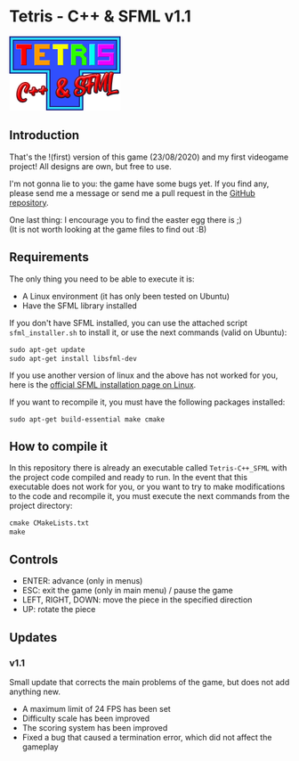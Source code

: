 # Tetris - C++ & SFML v1.1
![Tetris Logo](resources/images/logo.png)

## Introduction

That's the !(first) version of this game (23/08/2020) and my first videogame project!
All designs are own, but free to use.

I'm not gonna lie to you: the game have some bugs yet. If you find any, please send me a message or send me a pull request in the [GitHub repository](https://github.com/Adrian-2105/Tetris_Cpp_SFML).

One last thing: I encourage you to find the easter egg there is ;) \
(It is not worth looking at the game files to find out :B)

## Requirements

The only thing you need to be able to execute it is:

- A Linux environment (it has only been tested on Ubuntu)
- Have the SFML library installed

If you don't have SFML installed, you can use the attached script `sfml_installer.sh` to install it, or use the next commands (valid on Ubuntu):
```
sudo apt-get update
sudo apt-get install libsfml-dev
```
If you use another version of linux and the above has not worked for you, here is the [official SFML installation page on Linux](https://www.sfml-dev.org/tutorials/2.5/start-linux.php).

If you want to recompile it, you must have the following packages installed:

```
sudo apt-get build-essential make cmake
```

## How to compile it

In this repository there is already an executable called `Tetris-C++_SFML` with the project code compiled and ready to run. In the event that this executable does not work for you, or you want to try to make modifications to the code and recompile it, you must execute the next commands from the project directory:

```
cmake CMakeLists.txt
make
```

## Controls

- ENTER: advance (only in menus)
- ESC: exit the game (only in main menu) / pause the game
- LEFT, RIGHT, DOWN: move the piece in the specified direction
- UP: rotate the piece

## Updates

### v1.1

Small update that corrects the main problems of the game, but does not add anything new.

  - A maximum limit of 24 FPS has been set
  - Difficulty scale has been improved
  - The scoring system has been improved
  - Fixed a bug that caused a termination error, which did not affect the gameplay
